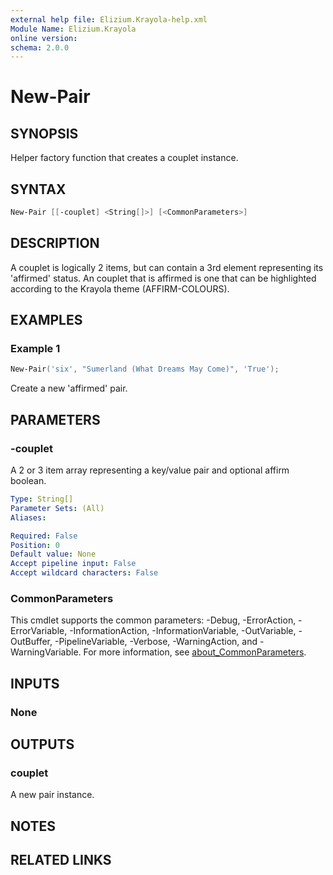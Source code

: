 ```yaml
---
external help file: Elizium.Krayola-help.xml
Module Name: Elizium.Krayola
online version:
schema: 2.0.0
---
```


# New-Pair

## SYNOPSIS

Helper factory function that creates a couplet instance.

## SYNTAX

```powershell
New-Pair [[-couplet] <String[]>] [<CommonParameters>]
```

## DESCRIPTION

A couplet is logically 2 items, but can contain a 3rd element representing
its 'affirmed' status. An couplet that is affirmed is one that can be highlighted
according to the Krayola theme (AFFIRM-COLOURS).

## EXAMPLES

### Example 1

```powershell
New-Pair('six', "Sumerland (What Dreams May Come)", 'True');
```

Create a new 'affirmed' pair.

## PARAMETERS

### -couplet

A 2 or 3 item array representing a key/value pair and optional affirm boolean.

```yaml
Type: String[]
Parameter Sets: (All)
Aliases:

Required: False
Position: 0
Default value: None
Accept pipeline input: False
Accept wildcard characters: False
```

### CommonParameters

This cmdlet supports the common parameters: -Debug, -ErrorAction, -ErrorVariable, -InformationAction, -InformationVariable, -OutVariable, -OutBuffer, -PipelineVariable, -Verbose, -WarningAction, and -WarningVariable. For more information, see [about_CommonParameters](http://go.microsoft.com/fwlink/?LinkID=113216).

## INPUTS

### None

## OUTPUTS

### couplet

A new pair instance.

## NOTES

## RELATED LINKS
